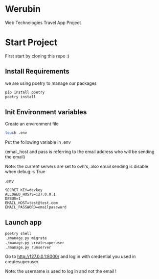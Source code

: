 # Werubin
Web Technologies Travel App Project

# Start Project
First start by cloning this repo :)
## Install Requirements
we are using poetry to manage our packages
```bash
pip install poetry
poetry install
```
## Init Environment variables
Create an environment file
```bash
touch .env
```
Put the following variable in .env

(email_host and pass is referring to the email address who will be sending the email)

Note: the current servers are set to ovh's, also email sending is disable when debug is True

.env
```
SECRET_KEY=devkey
ALLOWED_HOSTS=127.0.0.1
DEBUG=1
EMAIL_HOST=test@test.com
EMAIL_PASSWORD=emailpassword
```

## Launch app
```bash
poetry shell
./manage.py migrate
./manage.py createsuperuser
./manage.py runserver
```
Go to http://127.0.0.1:8000/ and log in with credential you used in createsuperuser.

Note: the username is used to log in and not the email !